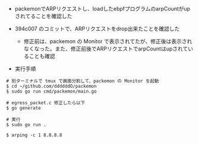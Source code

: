 - packemonでARPリクエストし、loadしたebpfプログラムのarpCountがupされてることを確認した

- 394c007 のコミットで、ARPリクエストをdrop出来たことを確認した
  - 修正前は、packemon の Monitor で表示されてたが、修正後は表示されなくなった。また、修正前後でARPリクエストでarpCountはupされていることも確認

- 実行手順

```console
# 別ターミナルで tmux で画面分割して、packemon の Monitor を起動
$ cd ~/github.com/ddddddO/packemon
$ sudo go run cmd/packemon/main.go

# egress_packet.c 修正したら以下
$ go generate

# 実行
$ sudo go run .

$ arping -c 1 8.8.8.8
```

